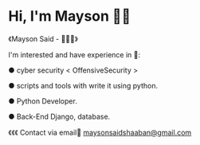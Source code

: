 # Hi, I'm Mayson 👋🏼 

 《Mayson Said - 👩🏻‍💻》
 

I'm interested and have experience in 📌: 

● cyber security < OffensiveSecurity >

● scripts and tools with write it using python.

● Python Developer.

● Back-End Django, database.


《《《 Contact via email📩 maysonsaidshaaban@gmail.com 

